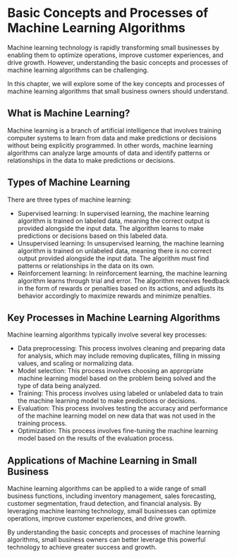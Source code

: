 Basic Concepts and Processes of Machine Learning Algorithms
====================================================================================================================================

Machine learning technology is rapidly transforming small businesses by enabling them to optimize operations, improve customer experiences, and drive growth. However, understanding the basic concepts and processes of machine learning algorithms can be challenging.

In this chapter, we will explore some of the key concepts and processes of machine learning algorithms that small business owners should understand.

What is Machine Learning?
-------------------------

Machine learning is a branch of artificial intelligence that involves training computer systems to learn from data and make predictions or decisions without being explicitly programmed. In other words, machine learning algorithms can analyze large amounts of data and identify patterns or relationships in the data to make predictions or decisions.

Types of Machine Learning
-------------------------

There are three types of machine learning:

* Supervised learning: In supervised learning, the machine learning algorithm is trained on labeled data, meaning the correct output is provided alongside the input data. The algorithm learns to make predictions or decisions based on this labeled data.
* Unsupervised learning: In unsupervised learning, the machine learning algorithm is trained on unlabeled data, meaning there is no correct output provided alongside the input data. The algorithm must find patterns or relationships in the data on its own.
* Reinforcement learning: In reinforcement learning, the machine learning algorithm learns through trial and error. The algorithm receives feedback in the form of rewards or penalties based on its actions, and adjusts its behavior accordingly to maximize rewards and minimize penalties.

Key Processes in Machine Learning Algorithms
--------------------------------------------

Machine learning algorithms typically involve several key processes:

* Data preprocessing: This process involves cleaning and preparing data for analysis, which may include removing duplicates, filling in missing values, and scaling or normalizing data.
* Model selection: This process involves choosing an appropriate machine learning model based on the problem being solved and the type of data being analyzed.
* Training: This process involves using labeled or unlabeled data to train the machine learning model to make predictions or decisions.
* Evaluation: This process involves testing the accuracy and performance of the machine learning model on new data that was not used in the training process.
* Optimization: This process involves fine-tuning the machine learning model based on the results of the evaluation process.

Applications of Machine Learning in Small Business
--------------------------------------------------

Machine learning algorithms can be applied to a wide range of small business functions, including inventory management, sales forecasting, customer segmentation, fraud detection, and financial analysis. By leveraging machine learning technology, small businesses can optimize operations, improve customer experiences, and drive growth.

By understanding the basic concepts and processes of machine learning algorithms, small business owners can better leverage this powerful technology to achieve greater success and growth.
